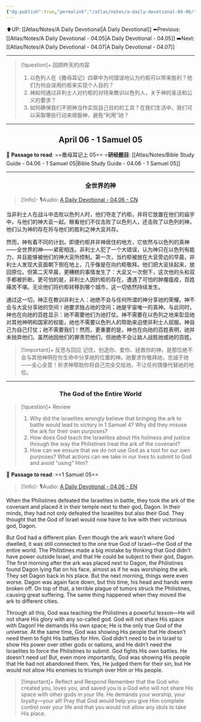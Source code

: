 ```yaml
---
{"dg-publish":true,"permalink":"/atlas/notes/a-daily-devotional-04-06/","noteIcon":""}
---
```


 ⬆️UP: [[Atlas/Notes/A Daily Devotional\|A Daily Devotional]]
⬅️Previous: [[Atlas/Notes/A Daily Devotional - 04.05\|A Daily Devotional - 04.05]]
➡️Next: [[Atlas/Notes/A Daily Devotional - 04.07\|A Daily Devotional - 04.07]]

---

> [!question]+ 回顾昨天的内容
> 1. ⁠以色列人在《撒母耳记》四章中为何错误地认为约柜可以带来胜利？他们为何会误用约柜来实现个人目的？
> 2. 神如何通过非利士人对约柜的对待来教训以色列人，关于神的圣洁和公义的要求？
> 3. ⁠如何确保我们不把神当作实现自己目的的工具？在我们生活中，我们可以采取哪些行动来顺服神，避免“利用”祂？


---
## <center>April 06 -  1 Samuel 05</center>

📖 **Passage to read**: ==撒母耳记上 05==
⭐**研经题目**: [[Atlas/Notes/Bible Study Guide - 04.06 - 1 Samuel 05\|Bible Study Guide - 04.06 - 1 Samuel 05]]

---
### <center>全世界的神</center>

> [!info]- 🎙️Audio: [A Daily Devotional - 04.06 - CN]()

当非利士人在战斗中击败以色列人时，他们夺走了约柜，并将它放置在他们的庙宇中，与他们的神大衮一起。眼看他们不仅击败了以色列人，还击败了以色列的神，他们认为神的存在将与他们的胜利之神大衮共存。

然而，神有着不同的计划。即便约柜并非神居住的地方，它依然与以色列的真神——全世界的神——紧密相连。非利士人犯了一个大错误，认为神只在以色列有能力，并且能够被他们的神大衮所控制。第一次，当约柜被放在大衮旁边的早晨，非利士人发现大衮面朝下倒在地上，几乎像是在向约柜敬拜。他们把大衮扶起来，放回原位。但第二天早晨，更糟糕的事情发生了：大衮又一次倒下，这次他的头和双手都被折断。更可怕的是，非利士人因约柜的存在，遭遇了可怕的肿瘤瘟疫，百姓痛苦不堪。无论他们将约柜转移到哪个城市，这一切依然持续发生。

通过这一切，神正在教训非利士人：祂绝不会与任何所谓的神分享祂的荣耀。神不会与大衮分享祂的空间！祂要求独占祂的空间；祂是宇宙唯一的真神。与此同时，神也在向祂的百姓显示：祂不需要他们为祂打仗。神不需要在以色列之地来彰显祂对其他神明和国家的权能，祂也不需要以色列人的帮助来迫使非利士人屈服。神自己为自己打仗；祂不需要我们！然而，更重要的是，神也在向祂的百姓表明，祂并未抛弃他们。虽然祂因他们的罪责罚他们，但祂绝不会让敌人战胜祂或祂的百姓。

> [!important]+ 反思与回应
记住，创造你、爱你、拯救你的神，是那位绝不会与其他神明在你生命中分享祂的位置的神。祂要求你敬拜祂，忠诚于祂——全心全意！祈求神帮助你将自己完全交给祂，不让任何偶像代替祂的地位。



---
### <center>The God of the Entire World</center>

> [!question]+ Review
> 1.  Why did the Israelites wrongly believe that bringing the ark to battle would lead to victory in 1 Samuel 4? Why did they misuse the ark for their own purposes?
> 2. ⁠How does God teach the Israelites about His holiness and justice through the way the Philistines treat the ark of the covenant?
> 3. ⁠How can we ensure that we do not use God as a tool for our own purposes? What actions can we take in our lives to submit to God and avoid "using" Him?

📖 **Passage to read**: ==1 Samuel 05==

> [!info]- 🎙️Audio: [A Daily Devotional - 04.06 - EN]()  

When the Philistines defeated the Israelites in battle, they took the ark of the covenant and placed it in their temple next to their god, Dagon. In their minds, they had not only defeated the Israelites but also their God. They thought that the God of Israel would now have to live with their victorious god, Dagon.

But God had a different plan. Even though the ark wasn’t where God dwelled, it was still connected to the one true God of Israel—the God of the entire world. The Philistines made a big mistake by thinking that God didn’t have power outside Israel, and that He could be subject to their god, Dagon. The first morning after the ark was placed next to Dagon, the Philistines found Dagon lying flat on his face, almost as if he was worshiping the ark. They set Dagon back in his place. But the next morning, things were even worse. Dagon was again face down, but this time, his head and hands were broken off. On top of that, a terrible plague of tumors struck the Philistines, causing great suffering. The same thing happened when they moved the ark to different cities.

Through all this, God was teaching the Philistines a powerful lesson—He will not share His glory with any so-called god. God will not share His space with Dagon! He demands His own space; He is the only true God of the universe. At the same time, God was showing His people that He doesn’t need them to fight His battles for Him. God didn’t need to be in Israel to show His power over other gods or nations, and He didn’t need the Israelites to force the Philistines to submit. God fights His own battles. He doesn’t need us! But, even more importantly, God was showing His people that He had not abandoned them. Yes, He judged them for their sin, but He would not allow His enemies to triumph over Him or His people.

> [!important]+ Reflect and Respond
Remember that the God who created you, loves you, and saved you is a God who will not share His space with other gods in your life. He demands your worship, your loyalty—your all! Pray that God would help you give Him complete control over your life and that you would not allow any idols to take His place.































